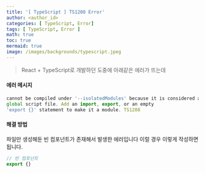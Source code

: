```yaml
---
title: '[ TypeScript ] TS1208 Error'
author: <author_id>
categories: [ TypeScript, Error]
tags: [ TypeScript, Error ]
math: true
toc: true
mermaid: true
image: /images/backgrounds/typescript.jpeg
---
```


> React + TypeScript로 개발하던 도중에 아래같은 에러가 뜨는데

#### 에러 메시지

```jsx
cannot be compiled under '--isolatedModules' because it is considered a 
global script file. Add an import, export, or an empty 
'export {}' statement to make it a module. TS1208
```

#### 해결 방법
파일만 생성해둔 빈 컴포넌트가 존재해서 발생한 에러입니다 이럴 경우 이렇게 작성하면 됩니다.


```jsx
// 빈 컴포넌트
export {}
```

